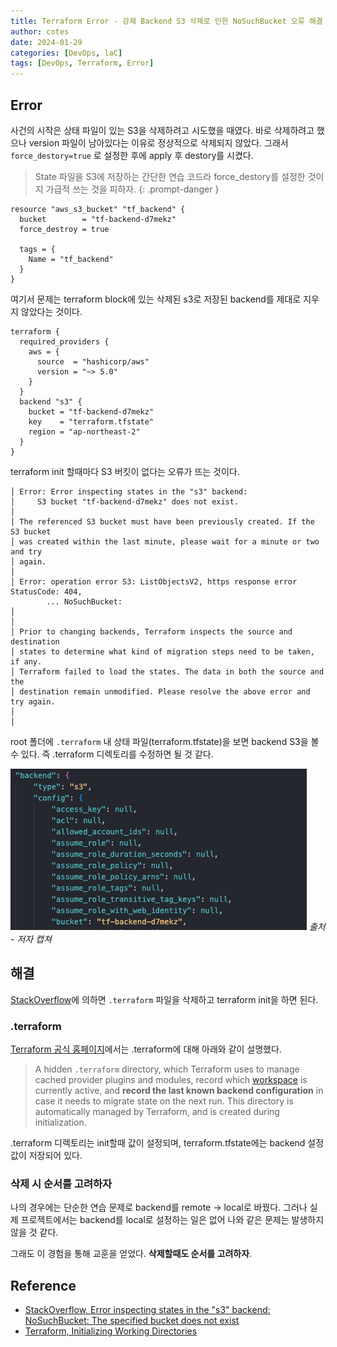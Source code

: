 ```yaml
---
title: Terraform Error - 강제 Backend S3 삭제로 인한 NoSuchBucket 오류 해결 
author: cotes
date: 2024-01-29
categories: [DevOps, laC]
tags: [DevOps, Terraform, Error]
---
```


## Error

사건의 시작은 상태 파일이 있는 S3을 삭제하려고 시도했을 때였다. 바로 삭제하려고 했으나 version 파일이 남아있다는 이유로 정상적으로 삭제되지 않았다. 그래서 `force_destory=true` 로 설정한 후에 apply 후 destory를 시켰다. 

> State 파일을 S3에 저장하는 간단한 연습 코드라 force_destory를 설정한 것이지 가급적 쓰는 것을 피하자.
{: .prompt-danger }

```hcl
resource "aws_s3_bucket" "tf_backend" {
  bucket        = "tf-backend-d7mekz"
  force_destroy = true

  tags = {
    Name = "tf_backend"
  }
}
```

여기서 문제는 terraform block에 있는 삭제된 s3로 저장된 backend를 제대로 지우지 않았다는 것이다. 

```hcl
terraform {
  required_providers {
    aws = {
      source  = "hashicorp/aws"
      version = "~> 5.0"
    }
  }
  backend "s3" {
    bucket = "tf-backend-d7mekz"
    key    = "terraform.tfstate"
    region = "ap-northeast-2"
  }
}
```

terraform init 할때마다 S3 버킷이 없다는 오류가 뜨는 것이다. 

```
│ Error: Error inspecting states in the "s3" backend:
│     S3 bucket "tf-backend-d7mekz" does not exist.
│ 
│ The referenced S3 bucket must have been previously created. If the S3 bucket
│ was created within the last minute, please wait for a minute or two and try
│ again.
│ 
│ Error: operation error S3: ListObjectsV2, https response error StatusCode: 404, 
		... NoSuchBucket: 
│ 
│ 
│ Prior to changing backends, Terraform inspects the source and destination
│ states to determine what kind of migration steps need to be taken, if any.
│ Terraform failed to load the states. The data in both the source and the
│ destination remain unmodified. Please resolve the above error and try again.
│ 
│
```

root 폴더에 `.terraform` 내 상태 파일(terraform.tfstate)을 보면 backend S3을 볼 수 있다. 즉 .terraform 디렉토리를 수정하면 될 것 같다. 

![terraform1](/assets/img/post/2024-01-29/20240129-terraform1.png)
_출처 - 저자 캡쳐_

## 해결

[StackOverflow](https://stackoverflow.com/questions/50844085/error-inspecting-states-in-the-s3-backend-nosuchbucket-the-specified-bucket)에 의하면 `.terraform` 파일을 삭제하고 terraform init을 하면 된다.

### .terraform
[Terraform 공식 홈페이지](https://developer.hashicorp.com/terraform/cli/init#working-directory-contents)에서는 .terraform에 대해 아래와 같이 설명했다. 

> A hidden `.terraform` directory, which Terraform uses to manage cached provider plugins and modules, record which [workspace](https://developer.hashicorp.com/terraform/cli/workspaces) is currently active, and **record the last known backend configuration** in case it needs to migrate state on the next run. This directory is automatically managed by Terraform, and is created during initialization.
 
.terraform 디렉토리는 init할때 값이 설정되며, terraform.tfstate에는 backend 설정값이 저장되어 있다.

### 삭제 시 순서를 고려하자

나의 경우에는 단순한 연습 문제로 backend를 remote → local로 바꿨다. 그러나 실제 프로젝트에서는 backend를 local로 설정하는 일은 없어 나와 같은 문제는 발생하지 않을 것 같다.

그래도 이 경험을 통해 교훈을 얻었다. **삭제할때도 순서를 고려하자**.

## Reference
- [StackOverflow, Error inspecting states in the "s3" backend: NoSuchBucket: The specified bucket does not exist](https://stackoverflow.com/questions/50844085/error-inspecting-states-in-the-s3-backend-nosuchbucket-the-specified-bucket)
- [Terraform, Initializing Working Directories](https://developer.hashicorp.com/terraform/cli/init#working-directory-contents)